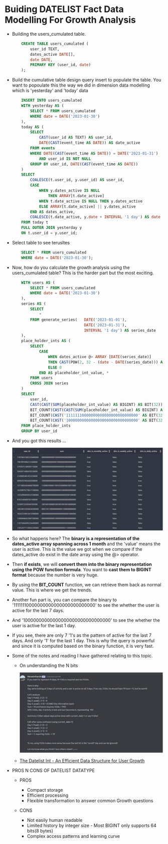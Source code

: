 # Buiding DATELIST Fact Data Modelling For Growth Analysis



- Building the users_cumulated table.

    ```sql
        CREATE TABLE users_cumulated (
            user_id TEXT,
            dates_active DATE[],
            date DATE,
            PRIMARY KEY (user_id, date)
        );
    ```

- Build the cumulative table design query insert to populate the table. You want to popoulate this the way we did in dimension data modelling which is 'yesterday' and 'today' data

    ```sql
        INSERT INTO users_cumulated
        WITH yesterday AS (
            SELECT * FROM users_cumulated
            WHERE date = DATE('2023-01-30')
        ),
        today AS (
            SELECT
                CAST(user_id AS TEXT) AS user_id,
                DATE(CAST(event_time AS DATE)) AS date_active
            FROM events
            WHERE DATE(CAST(event_time AS DATE)) = DATE('2023-01-31')
                AND user_id IS NOT NULL
            GROUP BY user_id, DATE(CAST(event_time AS DATE))
        )
        SELECT
            COALESCE(t.user_id, y.user_id) AS user_id,
            CASE
                WHEN y.dates_active IS NULL
                    THEN ARRAY[t.date_active]
                WHEN t.date_active IS NULL THEN y.dates_active
                ELSE ARRAY[t.date_active] || y.dates_active
            END AS dates_active,
            COALESCE(t.date_active, y.date + INTERVAL '1 day') AS date
        FROM today t
        FULL OUTER JOIN yesterday y
        ON t.user_id = y.user_id;
    ```

- Select table to see terusltes

    ```sql
        SELECT * FROM users_cumulated
        WHERE date = DATE('2023-01-30');
    ```

- Now, how do you calculate the growth analysis using the users_cumulated table? This is the harder part but the most exciting.

    ```sql
        WITH users AS (
            SELECT * FROM users_cumulated
            WHERE date = DATE('2023-01-30')
        ),
        series AS (
            SELECT
                *
            FROM generate_series(   DATE('2023-01-01'),
                                    DATE('2023-01-31'),
                                    INTERVAL '1 day') AS series_date
        ),
        place_holder_ints AS (
            SELECT
                CASE
                    WHEN dates_active @> ARRAY [DATE(series_date)]
                    THEN CAST(POW(2, 32 - (date - DATE(series_date))) AS BIGINT)
                    ELSE 0
                END AS placeholder_int_value, *
            FROM users
            CROSS JOIN series
        )
        SELECT
            user_id,
            CAST(CAST(SUM(placeholder_int_value) AS BIGINT) AS BIT(32)),
            BIT_COUNT(CAST(CAST(SUM(placeholder_int_value) AS BIGINT) AS BIT(32))) > 0 AS dim_is_monthly_active,
            BIT_COUNT(CAST('11111110000000000000000000000000' AS BIT(32)) & CAST(CAST(SUM(placeholder_int_value) AS BIGINT) AS BIT(32))) > 0 AS dim_is_weekly_active,
            BIT_COUNT(CAST('10000000000000000000000000000000' AS BIT(32)) & CAST(CAST(SUM(placeholder_int_value) AS BIGINT) AS BIT(32))) > 0 AS dim_is_daily_active
        FROM place_holder_ints
        GROUP BY user_id
    ```

- And you got this results ...

    ![alt text](../assets/image5.png)

- So what happens here? The **binary is a representation of the dates_active array spanning across 1 month** and the 'value' means the user is active. This is the value we got when we compare if the dates_active do exist in the date array using the @> operator.

- Then **if exists**, we will **convert them into the binary representation using the POW function formula**. You want to **cast them to BIGINT format** because the number is very huge.

- By using the **BIT_COUNT** function, we can retrieve them back as normal value. This is where we get the trends.

- Another fun part is, you can compare the binary to '11111110000000000000000000000000' to see the whether the user is active for the last 7 days.

- And '10000000000000000000000000000000' to see the whether the user is active for the last 1 day.

- If you see, there are only 7 '1's as the pattern of active for the last 7 days. And only '1' for the last 1 day. This is why the query is powerful and since it is computed based on the binary function, it is very fast.

- Some of the notes and reading I have gathered relating to this topic.

    - On understanding the N bits

        ![alt text](../assets/image6.png)

    - [The Datelist Int - An Efficient Data Structure for User Growth](https://www.linkedin.com/pulse/datelist-int-efficient-data-structure-user-growth-max-s)

- PROS N CONS OF DATELIST DATATYPE

    - PROS
        - Compact storage
        - Efficient processing
        - Flexible transformation to answer common Growth questions

    - CONS
        - Not easily human readable
        - Limited history by integer size - Most BIGINT only supports 64 bits(8 bytes)
        - Complex access patterns and learning curve